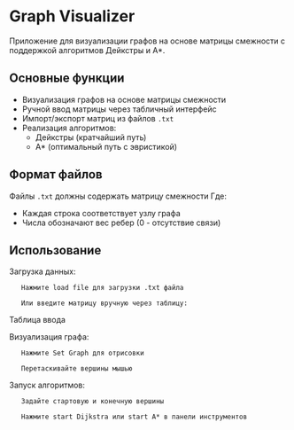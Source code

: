 # Graph Visualizer

Приложение для визуализации графов на основе матрицы смежности с поддержкой алгоритмов Дейкстры и A*.


## Основные функции

- Визуализация графов на основе матрицы смежности
- Ручной ввод матрицы через табличный интерфейс
- Импорт/экспорт матриц из файлов `.txt`
- Реализация алгоритмов:
  - Дейкстры (кратчайший путь)
  - A* (оптимальный путь с эвристикой)

## Формат файлов

Файлы `.txt` должны содержать матрицу смежности
Где:
- Каждая строка соответствует узлу графа
- Числа обозначают вес ребер (0 - отсутствие связи)

## Использование

   Загрузка данных:

       Нажмите load file для загрузки .txt файла

       Или введите матрицу вручную через таблицу:

   Таблица ввода

   Визуализация графа:

       Нажмите Set Graph для отрисовки

       Перетаскивайте вершины мышью

   Запуск алгоритмов:

       Задайте стартовую и конечную вершины

       Нажмите start Dijkstra или start A* в панели инструментов
